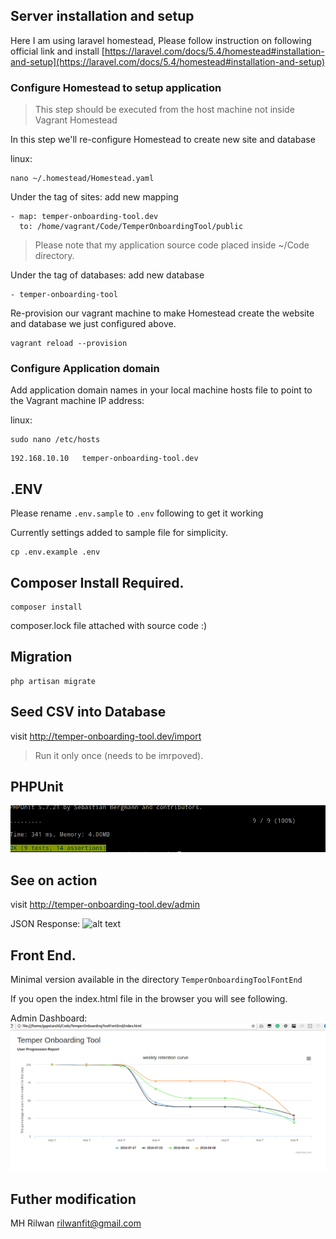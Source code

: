 
## Server installation and setup

Here I am using laravel homestead, Please follow instruction on following official link and install
[https://laravel.com/docs/5.4/homestead#installation-and-setup](https://laravel.com/docs/5.4/homestead#installation-and-setup) 

### Configure Homestead to setup application
> This step should be executed from the host machine not inside Vagrant Homestead

In this step we'll re-configure Homestead to create new site and database 

linux: 
```
nano ~/.homestead/Homestead.yaml
```
Under the tag of sites: add new mapping
```
- map: temper-onboarding-tool.dev
  to: /home/vagrant/Code/TemperOnboardingTool/public
```
> Please note that my application source code placed inside ~/Code directory.

Under the tag of databases: add new database
```
- temper-onboarding-tool
```
Re-provision our vagrant machine 
to make Homestead create the website and database we just configured above.
```
vagrant reload --provision
```

###  Configure Application domain
   Add application domain names in your local machine hosts file to point to the Vagrant machine IP address:

linux:
```
sudo nano /etc/hosts
```

```
192.168.10.10   temper-onboarding-tool.dev
```

## .ENV
Please rename `.env.sample` to `.env` following to get it working

Currently settings added to sample file for simplicity.

```
cp .env.example .env
```

## Composer Install Required.
```
composer install
```

composer.lock file attached with source code :)

## Migration
```
php artisan migrate
```

## Seed CSV into Database
visit http://temper-onboarding-tool.dev/import

> Run it only once (needs to be imrpoved).

## PHPUnit 
![alt text]( PHPUnit.png "JSON Response")


## See on action
visit http://temper-onboarding-tool.dev/admin

JSON Response: 
![alt text]( Json_Response.png.png "JSON Response")

## Front End.
Minimal version available in the directory `TemperOnboardingToolFontEnd`
 
 If you open the index.html file in the browser you will see following.
 
Admin Dashboard: 
![alt text]( Admin_Dashboard.png "Admin Dashboard")


## Futher modification
MH Rilwan rilwanfit@gmail.com
